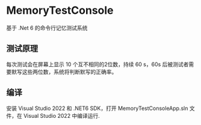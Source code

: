 # MemoryTestConsole

基于 .Net 6 的命令行记忆测试系统

## 测试原理

每次测试会在屏幕上显示 10 个互不相同的2位数，持续 60 s，60s 后被测试者需要默写这些两位数，系统将判断默写的正确率。



## 编译

安装 Visual Studio 2022 和 .NET6 SDK，打开 MemoryTestConsoleApp.sln 文件，在 Visual Studio 2022 中编译运行.